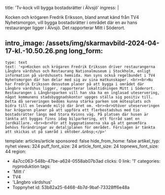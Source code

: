 title: 'Tv-kock vill bygga bostadsrätter i Älvsjö'
ingress: |
  <p>Kocken och krögaren Fredrik Eriksson, bland annat känd från TV4 Nyhetsmorgon, vill bygga bostadsrätter i området där en av hans restauranger ligger i Älvsjö. Det rapporterar Mitt i Söderort.
  </p>
  
intro_image: /assets/img/skarmavbild-2024-04-17-kl.-10.50.26.png
long_form:
  -
    type: text
    text: '<p>Kocken och krögaren Fredrik Eriksson driver restaurangerna Långbro värdshus och Restaurang Nationalmuseum i Stockholm, enligt information på värdshusets hemsida. Han syns också regelbundet i TV4 Nyhetsmorgon där han delar med sig av sina matkunskaper. <br><br>Nu har Fredrik Eriksson dessutom planer på att bygga i området där Långbro värdshus ligger, rapporterar lokaltidningen Mitt i Söderort. Restaurangen i Långbroparken vill han ska ha en inglasad uteservering, något kommunens stadsbyggnadskontor uppges ställa sig positiv till. Detta då serveringen bedöms kunna stärka parken som mötesplats och bidra till en levande miljö där året om. <br><br>Utöver uteserveringen har krögaren planer på att uppföra ett flerbostadshus med tio bostadsrätter längs med Stora Kvinns väg. På platsen där husen är tänkta att byggas finns idag bilparkering, ett förråd samt en jordkällare. <br><br>För att byggnationerna ska gå att genomföra behövs förändringar av detaljplanen för området. Förslagen är tänkta att skickas ut på samråd i oktober.&nbsp;</p>'
template: articles/article
sponsored: false
hide_from_home: false
artikel_typ: nyhet
views: 324
puff_font_size: 24
article_font_size: 24
topnews_font_size: 44
region:
  - 4a7cc063-548b-47be-a624-0558ab07b3ad
clicks: 0
link: '1'
categories: nyproduktion
tags:
  - 'Mitt i'
  - TV4
  - 'Långbro värdshus'
  - Toppnyhet
id: 53b82a25-6468-4b7d-9baf-73328ff6e48a
